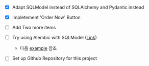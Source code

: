 - [x] Adapt SQLModel instead of SQLAlchemy and Pydantic instead
- [x] Impletement 'Order Now' Button
- [ ] Add Two more items
- [ ] Try using Alembic with SQLModel ([Link](https://www.youtube.com/watch?v=gekC1ESLxPs))
    - 다음 [example](https://github.com/StartBootstrap/startbootstrap-small-business/blob/master/dist/index.html) 참조
- [ ] Set up Github Repository for this project


